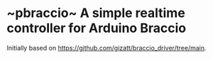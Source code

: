# ~pbraccio~ A simple realtime controller for Arduino Braccio

Initially based on https://github.com/gizatt/braccio_driver/tree/main. 

